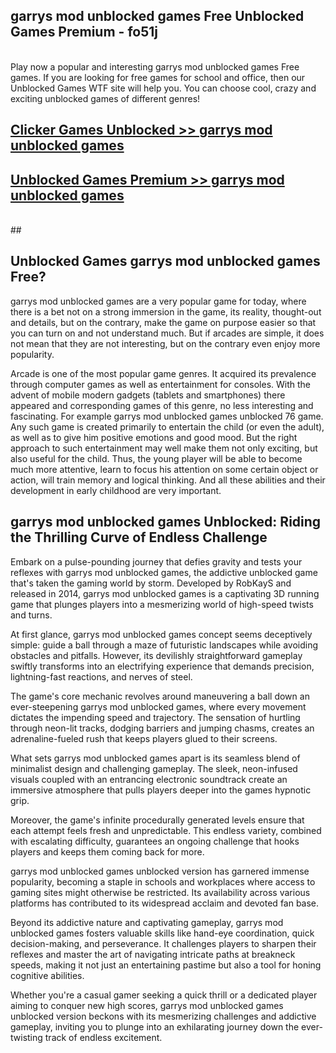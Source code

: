 ## garrys mod unblocked games Free Unblocked Games Premium - fo51j <br>
<br>
Play now a popular and interesting garrys mod unblocked games Free games. If you are looking for free games for school and office, then our Unblocked Games WTF site will help you. You can choose cool, crazy and exciting unblocked games of different genres!


##  [Clicker Games Unblocked >> garrys mod unblocked games](http://freeplayer.one?title=garrys_mod_unblocked_games&ref=05)

##  [Unblocked Games Premium >> garrys mod unblocked games](http://freeplayer.one?title=garrys_mod_unblocked_games&ref=05)
  <br>
  ##



## Unblocked Games garrys mod unblocked games Free?

garrys mod unblocked games are a very popular game for today, where there is a bet not on a strong immersion in the game, its reality, thought-out and details, but on the contrary, make the game on purpose easier so that you can turn on and not understand much. But if arcades are simple, it does not mean that they are not interesting, but on the contrary even enjoy more popularity.

Arcade is one of the most popular game genres. It acquired its prevalence through computer games as well as entertainment for consoles. With the advent of mobile modern gadgets (tablets and smartphones) there appeared and corresponding games of this genre, no less interesting and fascinating. For example garrys mod unblocked games unblocked 76 game. Any such game is created primarily to entertain the child (or even the adult), as well as to give him positive emotions and good mood. But the right approach to such entertainment may well make them not only exciting, but also useful for the child. Thus, the young player will be able to become much more attentive, learn to focus his attention on some certain object or action, will train memory and logical thinking. And all these abilities and their development in early childhood are very important.

##  garrys mod unblocked games Unblocked: Riding the Thrilling Curve of Endless Challenge

Embark on a pulse-pounding journey that defies gravity and tests your reflexes with garrys mod unblocked games, the addictive unblocked game that's taken the gaming world by storm. Developed by RobKayS and released in 2014, garrys mod unblocked games is a captivating 3D running game that plunges players into a mesmerizing world of high-speed twists and turns.

At first glance, garrys mod unblocked games concept seems deceptively simple: guide a ball through a maze of futuristic landscapes while avoiding obstacles and pitfalls. However, its devilishly straightforward gameplay swiftly transforms into an electrifying experience that demands precision, lightning-fast reactions, and nerves of steel.

The game's core mechanic revolves around maneuvering a ball down an ever-steepening garrys mod unblocked games, where every movement dictates the impending speed and trajectory. The sensation of hurtling through neon-lit tracks, dodging barriers and jumping chasms, creates an adrenaline-fueled rush that keeps players glued to their screens.

What sets garrys mod unblocked games apart is its seamless blend of minimalist design and challenging gameplay. The sleek, neon-infused visuals coupled with an entrancing electronic soundtrack create an immersive atmosphere that pulls players deeper into the games hypnotic grip.

Moreover, the game's infinite procedurally generated levels ensure that each attempt feels fresh and unpredictable. This endless variety, combined with escalating difficulty, guarantees an ongoing challenge that hooks players and keeps them coming back for more.

garrys mod unblocked games unblocked version has garnered immense popularity, becoming a staple in schools and workplaces where access to gaming sites might otherwise be restricted. Its availability across various platforms has contributed to its widespread acclaim and devoted fan base.

Beyond its addictive nature and captivating gameplay, garrys mod unblocked games fosters valuable skills like hand-eye coordination, quick decision-making, and perseverance. It challenges players to sharpen their reflexes and master the art of navigating intricate paths at breakneck speeds, making it not just an entertaining pastime but also a tool for honing cognitive abilities.

Whether you're a casual gamer seeking a quick thrill or a dedicated player aiming to conquer new high scores, garrys mod unblocked games unblocked version beckons with its mesmerizing challenges and addictive gameplay, inviting you to plunge into an exhilarating journey down the ever-twisting track of endless excitement.